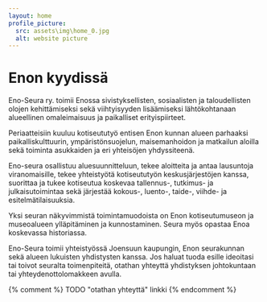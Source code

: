 ```yaml
---
layout: home
profile_picture:
  src: assets\img\home_0.jpg
  alt: website picture
---
```

# Enon kyydissä
<p>
Eno-Seura ry. toimii Enossa sivistyksellisten, sosiaalisten ja taloudellisten olojen kehittämiseksi sekä viihtyisyyden lisäämiseksi lähtökohtanaan alueellinen omaleimaisuus ja paikalliset erityispiirteet.

Periaatteisiin kuuluu kotiseututyö entisen Enon kunnan alueen parhaaksi paikalliskulttuurin, ympäristönsuojelun, maisemanhoidon ja matkailun aloilla sekä toiminta asukkaiden ja eri yhteisöjen yhdyssiteenä.

Eno-seura osallistuu aluesuunnitteluun, tekee aloitteita ja antaa lausuntoja viranomaisille, tekee yhteistyötä kotiseututyön keskusjärjestöjen kanssa, suorittaa ja tukee kotiseutua koskevaa tallennus-, tutkimus- ja julkaisutoimintaa sekä järjestää kokous-, luento-, taide-, viihde- ja esitelmätilaisuuksia.

Yksi seuran näkyvimmistä toimintamuodoista on Enon kotiseutumuseon ja museoalueen ylläpitäminen ja kunnostaminen. Seura myös opastaa Enoa koskevassa historiassa.

Eno-Seura toimii yhteistyössä Joensuun kaupungin, Enon seurakunnan sekä alueen lukuisten yhdistysten kanssa.  Jos haluat tuoda esille ideoitasi tai toivot seuralta toimenpiteitä, otathan yhteyttä yhdistyksen johtokuntaan tai yhteydenottolomakkeen avulla.         
</p>

{% comment %}
TODO "otathan yhteyttä" linkki
{% endcomment %}